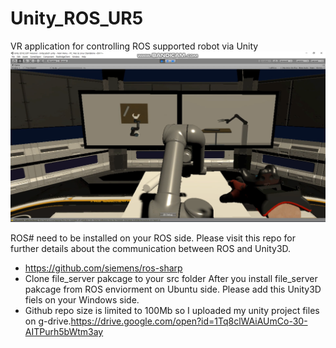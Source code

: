 # Unity_ROS_UR5
VR application for controlling ROS supported robot via Unity
![alt text](https://github.com/KTigerFIre/Unity_ROS_UR5/blob/master/banner.PNG)

ROS# need to be installed on your ROS side.
Please visit this repo for further details about the communication between ROS and Unity3D.
- https://github.com/siemens/ros-sharp
- Clone file_server pakcage to your src folder
After you install file_server pakcage from ROS enviorment on Ubuntu side.
Please add this Unity3D fiels on your Windows side.
- Github repo size is limited to 100Mb so I uploaded my unity project files on g-drive.https://drive.google.com/open?id=1Tq8clWAiAUmCo-30-AITPurh5bWtm3ay
